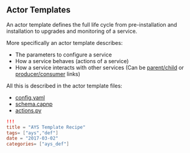 ## Actor Templates


An actor template defines the full life cycle from pre-installation and installation to upgrades and monitoring of a service.

 More specifically an actor template describes:

- The parameters to configure a service
- How a service behaves (actions of a service)
- How a service interacts with other services (Can be [parent/child](Parents-children.md) or [producer/consumer](Producers-Consumers.md) links)

All this is described in the actor template files:

- [config.yaml](../FileDetails/ActorConfig.md)
- [schema.capnp](../FileDetails/ActorSchema.md)
- [actions.py](../FileDetails/ActorActions.md)


```toml
!!!
title = "AYS Template Recipe"
tags= ["ays","def"]
date = "2017-03-02"
categories= ["ays_def"]
```
